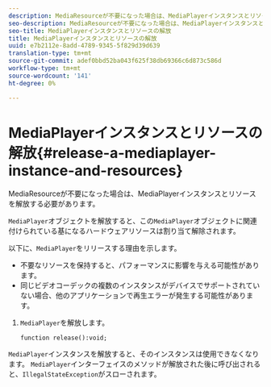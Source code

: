 ```yaml
---
description: MediaResourceが不要になった場合は、MediaPlayerインスタンスとリソースを解放する必要があります。
seo-description: MediaResourceが不要になった場合は、MediaPlayerインスタンスとリソースを解放する必要があります。
seo-title: MediaPlayerインスタンスとリソースの解放
title: MediaPlayerインスタンスとリソースの解放
uuid: e7b2112e-8add-4789-9345-5f829d39d639
translation-type: tm+mt
source-git-commit: adef0bbd52ba043f625f38db69366c6d873c586d
workflow-type: tm+mt
source-wordcount: '141'
ht-degree: 0%

---
```



# MediaPlayerインスタンスとリソースの解放{#release-a-mediaplayer-instance-and-resources}

MediaResourceが不要になった場合は、MediaPlayerインスタンスとリソースを解放する必要があります。

`MediaPlayer`オブジェクトを解放すると、この`MediaPlayer`オブジェクトに関連付けられている基になるハードウェアリソースは割り当て解除されます。

以下に、`MediaPlayer`をリリースする理由を示します。

* 不要なリソースを保持すると、パフォーマンスに影響を与える可能性があります。
* 同じビデオコーデックの複数のインスタンスがデバイスでサポートされていない場合、他のアプリケーションで再生エラーが発生する可能性があります。

1. `MediaPlayer`を解放します。

   ```
   function release():void;
   ```

`MediaPlayer`インスタンスを解放すると、そのインスタンスは使用できなくなります。 `MediaPlayer`インターフェイスのメソッドが解放された後に呼び出されると、`IllegalStateException`がスローされます。